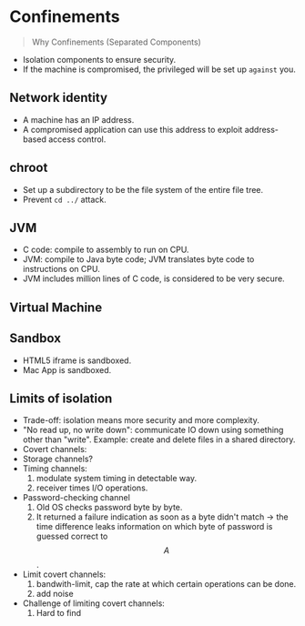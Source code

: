 # Confinements

> Why Confinements (Separated Components)
* Isolation components to ensure security. 
* If the machine is compromised, the privileged will be set up `against` you.

## Network identity
- A machine has an IP address.
- A compromised application can use this address to exploit address-based access control.

## chroot
- Set up a subdirectory to be the file system of the entire file tree.
- Prevent `cd ../` attack.

## JVM
- C code: compile to assembly to run on CPU.
- JVM: compile to Java byte code; JVM translates byte code to instructions on CPU.
- JVM includes million lines of C code, is considered to be very secure.

## Virtual Machine

## Sandbox
- HTML5 iframe is sandboxed.
- Mac App is sandboxed.

## Limits of isolation
- Trade-off: isolation means more security and more complexity.
- "No read up, no write down": communicate IO down using something other than "write". Example: create and delete files in a shared directory.
- Covert channels:
- Storage channels?
- Timing channels:
  1. modulate system timing in detectable way.
  2. receiver times I/O operations.
- Password-checking channel
  1. Old OS checks password byte by byte.
  2. It returned a failure indication as soon as a byte didn't match -> the time difference leaks information on which byte of password is guessed correct to $$A$$.
- Limit covert channels:
  1. bandwith-limit, cap the rate at which certain operations can be done.
  2. add noise
- Challenge of limiting covert channels:
  1. Hard to find


